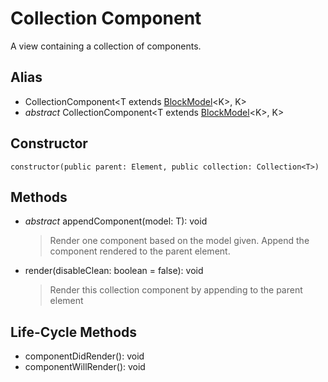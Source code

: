 # Collection Component

A view containing a collection of components.

## Alias

- CollectionComponent\<T extends [BlockModel](api-docs/base-classes/block-model.md)\<K\>, K\>
- _abstract_ CollectionComponent\<T extends [BlockModel](api-docs/base-classes/block-model.md)\<K\>, K\>

## Constructor

`constructor(public parent: Element, public collection: Collection<T>)`

## Methods

- _abstract_ appendComponent(model: T): void
  > Render one component based on the model given.
  > Append the component rendered to the parent element.
- render(disableClean: boolean = false): void
  > Render this collection component by appending to the parent element

## Life-Cycle Methods

- componentDidRender(): void
- componentWillRender(): void
